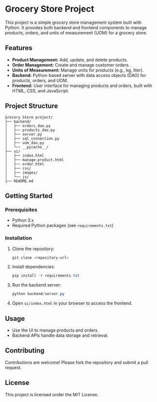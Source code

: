 # Grocery Store Project

This project is a simple grocery store management system built with Python. It provides both backend and frontend components to manage products, orders, and units of measurement (UOM) for a grocery store.

## Features

- **Product Management:** Add, update, and delete products.
- **Order Management:** Create and manage customer orders.
- **Units of Measurement:** Manage units for products (e.g., kg, liter).
- **Backend:** Python-based server with data access objects (DAO) for products, orders, and UOM.
- **Frontend:** User interface for managing products and orders, built with HTML, CSS, and JavaScript.

## Project Structure

```
Grocery Store project/
├── backend/
│   ├── orders_dao.py
│   ├── products_dao.py
│   ├── server.py
│   ├── sql_connection.py
│   ├── uom_dao.py
│   └── __pycache__/
├── ui/
│   ├── index.html
│   ├── manage-product.html
│   ├── order.html
│   ├── css/
│   ├── images/
│   └── js/
├── README.md
```

## Getting Started

### Prerequisites
- Python 3.x
- Required Python packages (see `requirements.txt`)

### Installation
1. Clone the repository:
	```powershell
	git clone <repository-url>
	```
2. Install dependencies:
	```powershell
	pip install -r requirements.txt
	```
3. Run the backend server:
	```powershell
	python backend/server.py
	```
4. Open `ui/index.html` in your browser to access the frontend.

## Usage
- Use the UI to manage products and orders.
- Backend APIs handle data storage and retrieval.

## Contributing
Contributions are welcome! Please fork the repository and submit a pull request.

## License
This project is licensed under the MIT License.